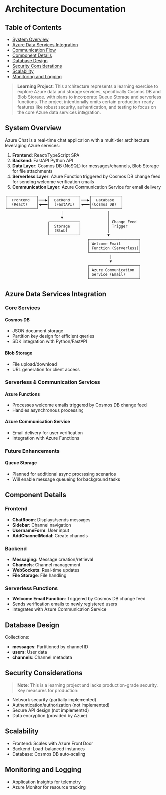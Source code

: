 # Architecture Documentation

## Table of Contents

- [System Overview](#system-overview)
- [Azure Data Services Integration](#azure-data-services-integration)
- [Communication Flow](#communication-flow)
- [Component Details](#component-details)
- [Database Design](#database-design)
- [Security Considerations](#security-considerations)
- [Scalability](#scalability)
- [Monitoring and Logging](#monitoring-and-logging)

> **Learning Project**: This architecture represents a learning exercise to explore Azure data and storage services, specifically Cosmos DB and Blob Storage, with plans to incorporate Queue Storage and serverless functions. The project intentionally omits certain production-ready features like robust security, authentication, and testing to focus on the core Azure data services integration.

## System Overview

Azure Chat is a real-time chat application with a multi-tier architecture leveraging Azure services:

1. **Frontend**: React/TypeScript SPA
2. **Backend**: FastAPI Python API
3. **Data Layer**: Cosmos DB (NoSQL) for messages/channels, Blob Storage for file attachments
4. **Serverless Layer**: Azure Function triggered by Cosmos DB change feed for sending welcome verification emails
5. **Communication Layer**: Azure Communication Service for email delivery

```
┌─────────────┐    ┌─────────────┐    ┌─────────────┐
│  Frontend   │━━━▶│  Backend    │━━━▶│  Database   │
│  (React)    │◀━━━│  (FastAPI)  │◀━━━│(Cosmos DB)  │
└─────────────┘    └─────────────┘    └─────────────┘
                         │                    │
                         ▼                    │
                   ┌─────────────┐            │ Change Feed
                   │  Storage    │            │ Trigger
                   │  (Blob)     │            │
                   └─────────────┘            ▼
                                     ┌──────────────────────┐
                                     │ Welcome Email        │
                                     │ Function (Serverless)│
                                     └──────────────────────┘
                                               │
                                               ▼
                                     ┌──────────────────────┐
                                     │ Azure Communication  │
                                     │ Service (Email)      │
                                     └──────────────────────┘
```

## Azure Data Services Integration

### Core Services

#### Cosmos DB
- JSON document storage
- Partition key design for efficient queries
- SDK integration with Python/FastAPI

#### Blob Storage
- File upload/download
- URL generation for client access

### Serverless & Communication Services

#### Azure Functions
- Processes welcome emails triggered by Cosmos DB change feed
- Handles asynchronous processing

#### Azure Communication Service
- Email delivery for user verification
- Integration with Azure Functions

### Future Enhancements

#### Queue Storage
- Planned for additional async processing scenarios
- Will enable message queueing for background tasks

## Component Details

### Frontend
- **ChatRoom**: Displays/sends messages
- **Sidebar**: Channel navigation
- **UsernameForm**: User input
- **AddChannelModal**: Create channels

### Backend
- **Messaging**: Message creation/retrieval
- **Channels**: Channel management
- **WebSockets**: Real-time updates
- **File Storage**: File handling

### Serverless Functions
- **Welcome Email Function**: Triggered by Cosmos DB change feed
- Sends verification emails to newly registered users
- Integrates with Azure Communication Service

## Database Design

Collections:
- **messages**: Partitioned by channel ID
- **users**: User data
- **channels**: Channel metadata

## Security Considerations

> **Note**: This is a learning project and lacks production-grade security. Key measures for production:
- Network security (partially implemented)
- Authentication/authorization (not implemented)
- Secure API design (not implemented)
- Data encryption (provided by Azure)

## Scalability

- Frontend: Scales with Azure Front Door
- Backend: Load-balanced instances
- Database: Cosmos DB auto-scaling

## Monitoring and Logging

- Application Insights for telemetry
- Azure Monitor for resource tracking